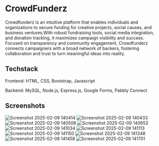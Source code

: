 # CrowdFunderz
Crowdfunderz is an intuitive platform that enables individuals and organizations to secure funding for creative projects, social causes, and business ventures.With robust fundraising tools, social media integration, and donation tracking, it maximizes campaign visibility and success. Focused on transparency and community engagement, Crowdfunderz connects campaigners with a broad network of backers, fostering collaboration and trust to turn meaningful ideas into reality.

## Techstack 
Frontend:  HTML, CSS, Bootstrap, Javascript

Backend:  MySQL, Node.js, Express.js, Google Forms, Pabbly Connect 

## Screenshots
![Screenshot 2025-02-09 140414](https://github.com/user-attachments/assets/e826d920-d87d-4cb2-a86d-099dd5ded47b)
![Screenshot 2025-02-09 140433](https://github.com/user-attachments/assets/8757f1e6-6cf8-4024-bc6d-25d7d983ad45)
![Screenshot 2025-02-09 140508](https://github.com/user-attachments/assets/dbdb581f-6793-455e-a045-7135ae1ad139)
![Screenshot 2025-02-09 140653](https://github.com/user-attachments/assets/28cecc15-dcd9-4621-ac3a-4b31e06b0bda)
![Screenshot 2025-02-09 141034](https://github.com/user-attachments/assets/1456afa7-ecf2-4d8b-9927-f5e094b31c3e)
![Screenshot 2025-02-09 141113](https://github.com/user-attachments/assets/83ec0a58-db21-4537-9a34-8009049d40c7)
![Screenshot 2025-02-09 141150](https://github.com/user-attachments/assets/deb0baa6-01a4-4cef-99c7-39c7888efb3e)
![Screenshot 2025-02-09 141348](https://github.com/user-attachments/assets/133f3950-cad0-4ae3-bd81-697fecbcd0e3)
![Screenshot 2025-02-09 141458](https://github.com/user-attachments/assets/43a716fc-b2ea-4327-9a7f-b038c62bd86a)
![Screenshot 2025-02-09 141701](https://github.com/user-attachments/assets/7b2840ea-c69b-4f39-ad14-66fa46da49f2)
